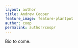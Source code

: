 ```yaml
---
layout: author
title: Andrew Cooper
feature_image: feature-plantpot
author: coop
permalink: author/coop/
---
```


Bio to come.

